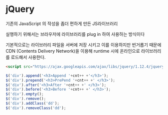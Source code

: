 # jQuery

기존의 JavaScript 의 작성을 좀더 편하게 만든 JS라이브러리

실행하기 위해서는 브라우저에 라이브러리를 plug in 하여 사용하는 방식이다



기본적으로는 라이브러리 파일을 서버에 저장 시키고 이를 이용하지만 번거롭기 때문에 CDN (Contents Delivery Network)을 이용해 runtime 시에 온라인으로 라이브러리를 로드해서 사용한다.

```html
<script src="https://ajax.googleapis.com/ajax/libs/jquery/1.12.4/jquery.min.js"></script>
```



```javascript
$('div').append('<h3>Append '+cnt++ +'</h3>');
$('div').prepend('<h3>PrePend '+cnt++ +' </h3>');
$('div').after('<h3>After '+cnt++ +' </h3>');
$('div').before('<h3>Before '+cnt++ +' </h3>');
$('div').empty();
$('div').remove();
$('div').addClass('dd');
$('div').removeClass('dd');
```

